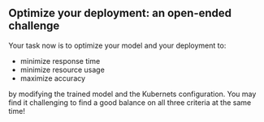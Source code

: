 ## Optimize your deployment: an open-ended challenge

Your task now is to optimize your model and your deployment to:

* minimize response time
* minimize resource usage
* maximize accuracy

by modifying the trained model and the Kubernets configuration. You may find it challenging to find a good balance on all three criteria at the same time!
